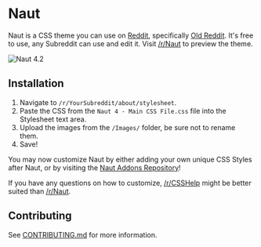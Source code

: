 # Naut

Naut is a CSS theme you can use on [Reddit](http://www.Reddit.com), specifically [Old Reddit](https://old.reddit.com). It's free to use, any Subreddit can use and edit it. Visit [/r/Naut](http://www.Reddit.com/r/Naut) to preview the theme.

![Naut 4.2](https://i.imgur.com/xbLfJS6.png)

## Installation

1. Navigate to `/r/YourSubreddit/about/stylesheet`.
2. Paste the CSS from the `Naut 4 - Main CSS File.css` file into the Stylesheet text area.
3. Upload the images from the `/Images/` folder, be sure not to rename them.
4. Save!

You may now customize Naut by either adding your own unique CSS Styles after Naut, or by visiting the [Naut Addons Repository](https://github.com/Axel--/Naut-for-reddit/tree/master/Addons)!

If you have any questions on how to customize, [/r/CSSHelp](https://www.reddit.com/r/csshelp) might be better suited than [/r/Naut](https://www.reddit.com/r/Naut).

## Contributing

See [CONTRIBUTING.md](https://github.com/Axel--/Naut-for-reddit/blob/master/CONTRIBUTING.md) for more information.
